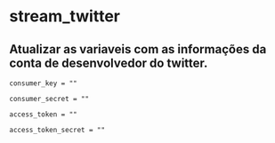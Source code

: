 # stream_twitter


## Atualizar as variaveis com as informações da conta de desenvolvedor do twitter.

```consumer_key = ""```

```consumer_secret = ""```

```access_token = ""```

```access_token_secret = ""```

